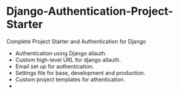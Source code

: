 # Django-Authentication-Project-Starter
Complete Project Starter and Authentication for Django 

- Authentication using Django allauth.
- Custom high-level URL for django allauth.
- Email set up for authentication.
- Settings file for base, development and production.
- Custom project templates for athentication.
- 
